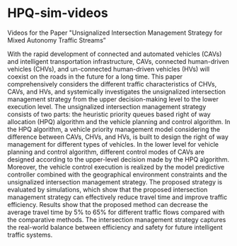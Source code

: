 # HPQ-sim-videos
Videos for the Paper "Unsignalized Intersection Management Strategy for Mixed Autonomy Traffic Streams”

With the rapid development of connected and automated vehicles (CAVs) and intelligent transportation infrastructure, CAVs, connected human-driven vehicles (CHVs), and un-connected human-driven vehicles (HVs) will coexist on the roads in the future for a long time. This paper comprehensively considers the different traffic characteristics of CHVs, CAVs, and HVs, and systemically investigates the unsignalized intersection management strategy from the upper decision-making level to the lower execution level. The unsignalized intersection management strategy consists of two parts: the heuristic priority queues based right of way allocation (HPQ) algorithm and the vehicle planning and control algorithm. In the HPQ algorithm, a vehicle priority management model considering the difference between CAVs, CHVs, and HVs, is built to design the right of way management for different types of vehicles. In the lower level for vehicle planning and control algorithm, different control modes of CAVs are designed according to the upper-level decision made by the HPQ algorithm. Moreover, the vehicle control execution is realized by the model predictive controller combined with the geographical environment constraints and the unsignalized intersection management strategy. The proposed strategy is evaluated by simulations, which show that the proposed intersection management strategy can effectively reduce travel time and improve traffic efficiency. Results show that the proposed method can decrease the average travel time by 5% to 65% for different traffic flows compared with the comparative methods. The intersection management strategy captures the real-world balance between efficiency and safety for future intelligent traffic systems.
